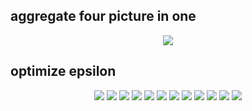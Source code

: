 ## aggregate four picture in one
<center >
<img src="https://github.com/zhonghuawu/design/raw/master/datas/gene/all_result/epsilon/aggr.png">
</center>

## optimize epsilon

<center >
<img src="https://github.com/zhonghuawu/design/raw/master/datas/gene/all_result/epsilon/TOX_171.png">
<img src="https://github.com/zhonghuawu/design/raw/master/datas/gene/all_result/epsilon/lymphoma.png">
<img src="https://github.com/zhonghuawu/design/raw/master/datas/gene/all_result/epsilon/SMK_CAN_187.png">
<img src="https://github.com/zhonghuawu/design/raw/master/datas/gene/all_result/epsilon/GLIOMA.png" >
<img src="https://github.com/zhonghuawu/design/raw/master/datas/gene/all_result/epsilon/ALLAML.png">
<img src="https://github.com/zhonghuawu/design/raw/master/datas/gene/all_result/epsilon/GLI_85.png"> 
<img src="https://github.com/zhonghuawu/design/raw/master/datas/gene/all_result/epsilon/lung.png">
<img src="https://github.com/zhonghuawu/design/raw/master/datas/gene/all_result/epsilon/colon.png">
<img src="https://github.com/zhonghuawu/design/raw/master/datas/gene/all_result/epsilon/Prostate_GE.png">
<img src="https://github.com/zhonghuawu/design/raw/master/datas/gene/all_result/epsilon/Lung_Cancer.png">
<img src="https://github.com/zhonghuawu/design/raw/master/datas/gene/all_result/epsilon/SRBCT.png">
<img src="https://github.com/zhonghuawu/design/raw/master/datas/gene/all_result/epsilon/DLBCL.png">
</center>
